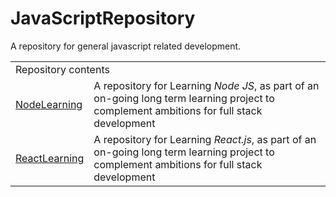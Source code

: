 # JavaScriptRepository
A repository for general javascript related development.

<table>
<tr>
<td colspan="2">
Repository contents
</td>
</tr>
<tr>
<td>
<a href="./NodeLearning">NodeLearning</a>
</td>
<td>
A repository for Learning <i>Node JS</i>, as part of an on-going long term learning project to complement ambitions for full stack development
</td>
</tr>
<tr>
<td>
<a href="./ReactLearning">ReactLearning</a>
</td>
<td>A repository for Learning <i>React.js</i>, as part of an on-going long term learning project to complement ambitions for full stack development
</td>
</tr>
<table>
